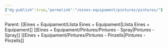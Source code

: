 ```yaml
---
{"dg-publish":true,"permalink":"/eines-equipament/pintures/pintures/"}
---
```


Parent: [[Eines + Equipament/Llista Eines + Equipament\|Llista Eines + Equipament]]
[[Eines + Equipament/Pintures/Pintures - Spray\|Pintures - Spray]]
[[Eines + Equipament/Pintures/Pintures - Pinzells\|Pintures - Pinzells]]